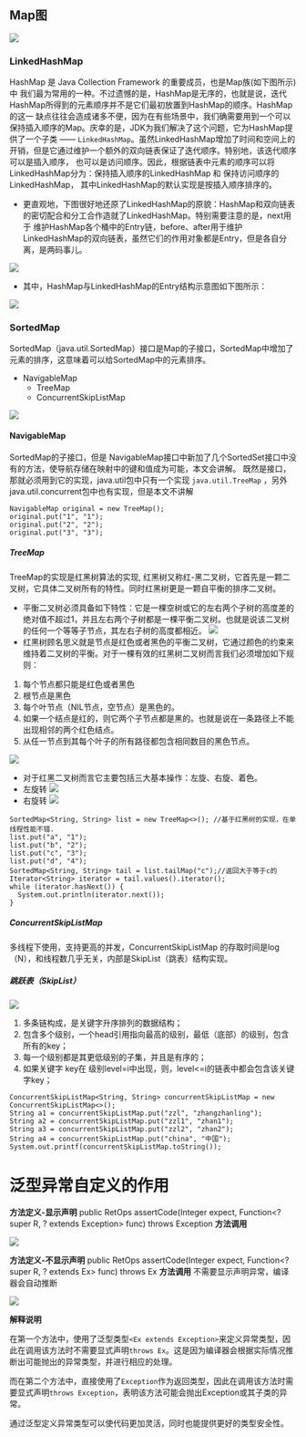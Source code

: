 ## Map图
![](./assets/readme-1634103158519.png)
### LinkedHashMap 
HashMap 是 Java Collection Framework 的重要成员，也是Map族(如下图所示)中
我们最为常用的一种。不过遗憾的是，HashMap是无序的，也就是说，迭代HashMap所得到的元素顺序并不是它们最初放置到HashMap的顺序。HashMap的这一
缺点往往会造成诸多不便，因为在有些场景中，我们确需要用到一个可以保持插入顺序的Map。庆幸的是，JDK为我们解决了这个问题，它为HashMap提供了一个子类
 —— `LinkedHashMap`。虽然LinkedHashMap增加了时间和空间上的开销，但是它通过维护一个额外的双向链表保证了迭代顺序。特别地，该迭代顺序可以是插入顺序，
 也可以是访问顺序。因此，根据链表中元素的顺序可以将LinkedHashMap分为：保持插入顺序的LinkedHashMap 和 保持访问顺序的LinkedHashMap，
 其中LinkedHashMap的默认实现是按插入顺序排序的。
 * 更直观地，下图很好地还原了LinkedHashMap的原貌：HashMap和双向链表的密切配合和分工合作造就了LinkedHashMap。特别需要注意的是，next用于
 维护HashMap各个桶中的Entry链，before、after用于维护LinkedHashMap的双向链表，虽然它们的作用对象都是Entry，但是各自分离，是两码事儿。

![](./assets/readme-1634103344553.png)

* 其中，HashMap与LinkedHashMap的Entry结构示意图如下图所示：

![](./assets/readme-1634103366647.png)

### SortedMap
SortedMap（java.util.SortedMap）接口是Map的子接口，SortedMap中增加了元素的排序，这意味着可以给SortedMap中的元素排序。

* NavigableMap
    * TreeMap
    * ConcurrentSkipListMap
    
![](./assets/readme-1634103754695.png)

#### NavigableMap
SortedMap的子接口，但是 NavigableMap接口中新加了几个SortedSet接口中没有的方法，使导航存储在映射中的键和值成为可能，本文会讲解。
既然是接口，那就必须用到它的实现，java.util包中只有一个实现 `java.util.TreeMap` ，另外java.util.concurrent包中也有实现，但是本文不讲解
```
NavigableMap original = new TreeMap();
original.put("1", "1");
original.put("2", "2");
original.put("3", "3");
```
##### TreeMap
TreeMap的实现是红黑树算法的实现, 红黑树又称红-黑二叉树，它首先是一颗二叉树，它具体二叉树所有的特性。同时红黑树更是一颗自平衡的排序二叉树。
*  平衡二叉树必须具备如下特性：它是一棵空树或它的左右两个子树的高度差的绝对值不超过1，并且左右两个子树都是一棵平衡二叉树。也就是说该二叉树的任何一个等等子节点，其左右子树的高度都相近。
![](./assets/readme-1634104376550.png)
*  红黑树顾名思义就是节点是红色或者黑色的平衡二叉树，它通过颜色的约束来维持着二叉树的平衡。对于一棵有效的红黑树二叉树而言我们必须增加如下规则：
1. 每个节点都只能是红色或者黑色
2. 根节点是黑色
3. 每个叶节点（NIL节点，空节点）是黑色的。
4. 如果一个结点是红的，则它两个子节点都是黑的。也就是说在一条路径上不能出现相邻的两个红色结点。
5. 从任一节点到其每个叶子的所有路径都包含相同数目的黑色节点。

![](./assets/readme-1634104438402.png)
* 对于红黑二叉树而言它主要包括三大基本操作：左旋、右旋、着色。
* 左旋转
![](./assets/20140523092135453.gif)
* 右旋转
![](./assets/20140523092154062.gif)
```
SortedMap<String, String> list = new TreeMap<>(); //基于红黑树的实现，在单线程性能不错.
list.put("a", "1");
list.put("b", "2");
list.put("c", "3");
list.put("d", "4");
SortedMap<String, String> tail = list.tailMap("c");//返回大于等于c的
Iterator<String> iterator = tail.values().iterator();
while (iterator.hasNext()) {
  System.out.println(iterator.next());
}
```
##### ConcurrentSkipListMap 
多线程下使用，支持更高的并发，ConcurrentSkipListMap 的存取时间是log（N），和线程数几乎无关，内部是SkipList（跳表）结构实现。

##### 跳跃表（SkipList）
![](./assets/readme-1644463722362.png)

1. 多条链构成，是关键字升序排列的数据结构；
2. 包含多个级别，一个head引用指向最高的级别，最低（底部）的级别，包含所有的key；
3. 每一个级别都是其更低级别的子集，并且是有序的；
4. 如果关键字 key在 级别level=i中出现，则，level<=i的链表中都会包含该关键字key；
```
ConcurrentSkipListMap<String, String> concurrentSkipListMap = new ConcurrentSkipListMap<>();
String a1 = concurrentSkipListMap.put("zzl", "zhangzhanling");
String a2 = concurrentSkipListMap.put("zzl1", "zhan1");
String a3 = concurrentSkipListMap.put("zzl2", "zhan2");
String a4 = concurrentSkipListMap.put("china", "中国");
System.out.printf(concurrentSkipListMap.toString());
```
# 泛型异常自定义的作用
**方法定义-显示声明**
public RetOps<T> assertCode(Integer expect, Function<? super R<T>, ? extends Exception> func)
throws Exception
**方法调用**

![](./assets/readme-1708505103068.png)

**方法定义-不显示声明**
public <Ex extends Exception> RetOps<T> assertCode(Integer expect, Function<? super R<T>, ? extends Ex> func)
throws Ex 
**方法调用**
不需要显示声明异常，编译器会自动推断

![](./assets/readme-1708505972396.png)

**解释说明**

在第一个方法中，使用了泛型类型`<Ex extends Exception>`来定义异常类型，因此在调用该方法时不需要显式声明`throws Ex`。这是因为编译器会根据实际情况推断出可能抛出的异常类型，并进行相应的处理。

而在第二个方法中，直接使用了`Exception`作为返回类型，因此在调用该方法时需要显式声明`throws Exception`，表明该方法可能会抛出Exception或其子类的异常。

通过泛型定义异常类型可以使代码更加灵活，同时也能提供更好的类型安全性。
